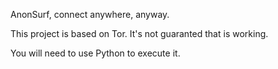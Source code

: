 AnonSurf, connect anywhere, anyway.

This project is based on Tor. It's not guaranted that is working.

You will need to use Python to execute it.
